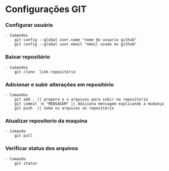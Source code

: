 # Configurações GIT

### Configurar usuário
    - Comandos
        git config --global user.name "nome do usuario github"
        git config --global user.email "email usado no github"

### Baixar repositório
    - Comandos
        git clone  link-repositório

### Adicionar e subir alterações em repositório
    - Comandos
        git add . || prepara o s arquivos para subir no repositorio
        git commit -m "MENSAGEM" || Adiciona mensagem explicando a mudança
        git push  || Sobe os arquivos no repositório

### Atualizar repositorio da maquina
    - Comando
        git pull
### Verificar status dos arquivos
    - Comando
        git status

